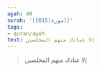 ```yaml
---
ayah: 40
surah: '[[015|سورة]]'
tags:
- quran/ayah
text: إلا عبادك منهم المخلصين
---
```

> إلا عبادك منهم المخلصين
